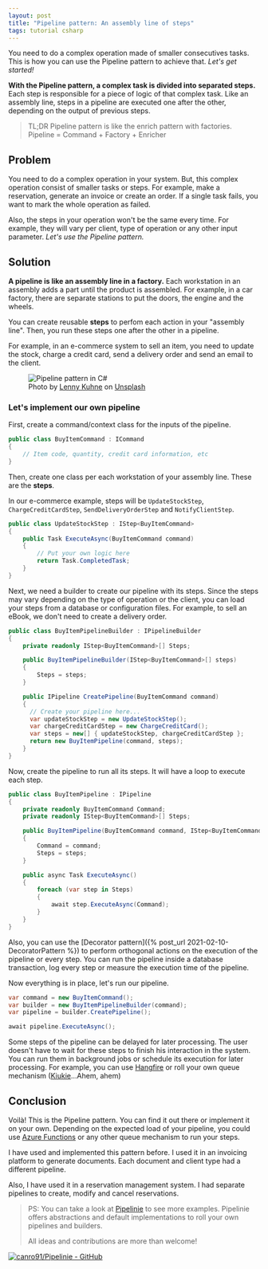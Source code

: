 ```yaml
---
layout: post
title: "Pipeline pattern: An assembly line of steps"
tags: tutorial csharp
---
```


You need to do a complex operation made of smaller consecutives tasks. This is how you can use the Pipeline pattern to achieve that. _Let's get started!_

**With the Pipeline pattern, a complex task is divided into separated steps.** Each step is responsible for a piece of logic of that complex task. Like an assembly line, steps in a pipeline are executed one after the other, depending on the output of previous steps.

> TL;DR Pipeline pattern is like the enrich pattern with factories. Pipeline = Command + Factory + Enricher

## Problem

You need to do a complex operation in your system. But, this complex operation consist of smaller tasks or steps. For example, make a reservation, generate an invoice or create an order. If a single task fails, you want to mark the whole operation as failed. 

Also, the steps in your operation won't be the same every time. For example, they will vary per client, type of operation or any other input parameter. _Let's use the Pipeline pattern._

## Solution

**A pipeline is like an assembly line in a factory.** Each workstation in an assembly adds a part until the product is assembled. For example, in a car factory, there are separate stations to put the doors, the engine and the wheels.

You can create reusable **steps** to perfom each action in your "assembly line". Then, you run these steps one after the other in a pipeline.

For example, in an e-commerce system to sell an item, you need to update the stock, charge a credit card, send a delivery order and send an email to the client.

<figure>
<img src="https://images.unsplash.com/photo-1567789884554-0b844b597180?crop=entropy&cs=tinysrgb&fit=crop&fm=jpg&h=400&ixid=MXwxfDB8MXxhbGx8fHx8fHx8fA&ixlib=rb-1.2.1&q=80&utm_campaign=api-credit&utm_medium=referral&utm_source=unsplash_source&w=600" alt="Pipeline pattern in C#" />

<figcaption><span>Photo by <a href="https://unsplash.com/@lennykuhne?utm_source=unsplash&amp;utm_medium=referral&amp;utm_content=creditCopyText">Lenny Kuhne</a> on <a href="https://unsplash.com/photos/QMjCzOGeglA?utm_source=unsplash&amp;utm_medium=referral&amp;utm_content=creditCopyText">Unsplash</a></span></figcaption>
</figure>

### Let's implement our own pipeline

First, create a command/context class for the inputs of the pipeline.

```csharp
public class BuyItemCommand : ICommand
{
    // Item code, quantity, credit card information, etc
}
```

Then, create one class per each workstation of your assembly line. These are the **steps**.

In our e-commerce example, steps will be `UpdateStockStep`, `ChargeCreditCardStep`, `SendDeliveryOrderStep` and `NotifyClientStep`.

```csharp
public class UpdateStockStep : IStep<BuyItemCommand>
{
    public Task ExecuteAsync(BuyItemCommand command)
    {
        // Put your own logic here
        return Task.CompletedTask;
    }
}
```
    
Next, we need a builder to create our pipeline with its steps. Since the steps may vary depending on the type of operation or the client, you can load your steps from a database or configuration files. For example, to sell an eBook, we don't need to create a delivery order.

```csharp
public class BuyItemPipelineBuilder : IPipelineBuilder
{
    private readonly IStep<BuyItemCommand>[] Steps;

    public BuyItemPipelineBuilder(IStep<BuyItemCommand>[] steps)
    {
        Steps = steps;
    }

    public IPipeline CreatePipeline(BuyItemCommand command)
    {
      // Create your pipeline here...
      var updateStockStep = new UpdateStockStep();
      var chargeCreditCardStep = new ChargeCreditCard();
      var steps = new[] { updateStockStep, chargeCreditCardStep };
      return new BuyItemPipeline(command, steps);
    }
}
```

Now, create the pipeline to run all its steps. It will have a loop to execute each step.

```csharp
public class BuyItemPipeline : IPipeline
{
    private readonly BuyItemCommand Command;
    private readonly IStep<BuyItemCommand>[] Steps;

    public BuyItemPipeline(BuyItemCommand command, IStep<BuyItemCommand>[] steps)
    {
        Command = command;
        Steps = steps;
    }

    public async Task ExecuteAsync()
    {
        foreach (var step in Steps)
        {
            await step.ExecuteAsync(Command);
        }
    }
}
```
    
Also, you can use the [Decorator pattern]({% post_url 2021-02-10-DecoratorPattern %}) to perform orthogonal actions on the execution of the pipeline or every step. You can run the pipeline inside a database transaction, log every step or measure the execution time of the pipeline.

Now everything is in place, let's run our pipeline.

```csharp
var command = new BuyItemCommand();
var builder = new BuyItemPipelineBuilder(command);
var pipeline = builder.CreatePipeline();

await pipeline.ExecuteAsync();
```

Some steps of the pipeline can be delayed for later processing. The user doesn't have to wait for these steps to finish his interaction in the system. You can run them in background jobs or schedule its execution for later processing. For example, you can use [Hangfire](https://github.com/HangfireIO/Hangfire) or roll your own queue mechanism ([Kiukie](https://github.com/canro91/Kiukie)...Ahem, ahem)

## Conclusion

Voilà! This is the Pipeline pattern. You can find it out there or implement it on your own. Depending on the expected load of your pipeline, you could use [Azure Functions](https://docs.microsoft.com/en-us/azure/azure-functions/functions-overview) or any other queue mechanism to run your steps.

I have used and implemented this pattern before. I used it in an invoicing platform to generate documents. Each document and client type had a different pipeline.

Also, I have used it in a reservation management system. I had separate pipelines to create, modify and cancel reservations.

> PS: You can take a look at [Pipelinie](https://github.com/canro91/Pipelinie) to see more examples. Pipelinie offers abstractions and default implementations to roll your own pipelines and builders.
>
> All ideas and contributions are more than welcome!

[![canro91/Pipelinie - GitHub](https://gh-card.dev/repos/canro91/Pipelinie.svg)](https://github.com/canro91/Pipelinie)